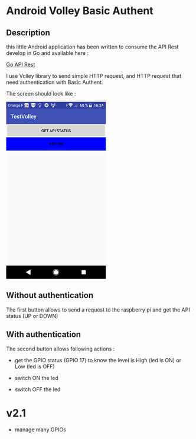 # Android Volley Basic Authent

## Description

this little Android application has been written to consume the API Rest develop in Go and available here :

[Go API Rest](https://github.com/MatGarreau/GoApiRestBasicAuth)

I use Volley library to send simple HTTP request, and HTTP request that need authentication with Basic Authent.

The screen should look like :

![](screenshot2.png)

## Without authentication

The first button allows to send a request to the raspberry pi and get the API status (UP or DOWN)

## With authentication

The second button allows following actions :

* get the GPIO status (GPIO 17) to know the level is High (led is ON) or Low (led is OFF)

* switch ON the led

* switch OFF the led

# v2.1

* manage many GPIOs



